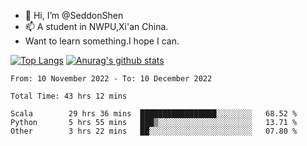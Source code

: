 - 👋 Hi, I’m @SeddonShen
- 📫 A student in NWPU,Xi'an China.
- Want to learn something.I hope I can.

[![Top Langs](https://github-readme-stats.vercel.app/api/top-langs?username=seddonshen&show_icons=true&locale=en&layout=compact&hide=html&langs_count=8)](https://github.com/SeddonShen/)
[![Anurag's github stats](https://github-readme-stats.vercel.app/api?username=SeddonShen&count_private=true&show_icons=true)](https://github.com/anuraghazra/github-readme-stats)
<!--START_SECTION:waka-->

```text
From: 10 November 2022 - To: 10 December 2022

Total Time: 43 hrs 12 mins

Scala        29 hrs 36 mins  █████████████████░░░░░░░░   68.52 %
Python       5 hrs 55 mins   ███▒░░░░░░░░░░░░░░░░░░░░░   13.71 %
Other        3 hrs 22 mins   ██░░░░░░░░░░░░░░░░░░░░░░░   07.80 %
```

<!--END_SECTION:waka-->


<!---
SeddonShen/SeddonShen is a ✨ special ✨ repository because its `README.md` (this file) appears on your GitHub profile.
You can click the Preview link to take a look at your changes.
--->
